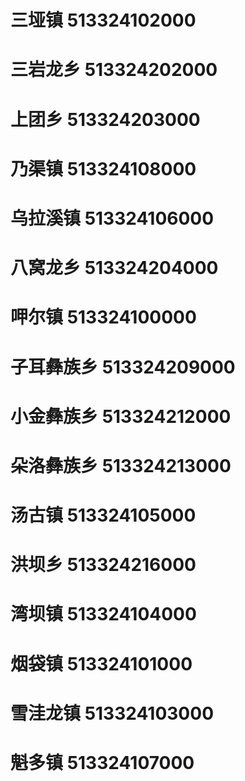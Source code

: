 # 三垭镇 513324102000
# 三岩龙乡 513324202000
# 上团乡 513324203000
# 乃渠镇 513324108000
# 乌拉溪镇 513324106000
# 八窝龙乡 513324204000
# 呷尔镇 513324100000
# 子耳彝族乡 513324209000
# 小金彝族乡 513324212000
# 朵洛彝族乡 513324213000
# 汤古镇 513324105000
# 洪坝乡 513324216000
# 湾坝镇 513324104000
# 烟袋镇 513324101000
# 雪洼龙镇 513324103000
# 魁多镇 513324107000
